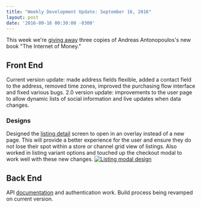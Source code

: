 ```yaml
---
title: "Weekly Development Update: September 16, 2016" 
layout: post
date: '2016-09-16 00:30:00 -0300'
---
```

        
This week we're [giving away](https://blog.openbazaar.org/giveaway-win-1-of-3-copies-of-the-internet-of-money-by-andreas-antonopoulos/) three copies of Andreas Antonopoulos's new book "The Internet of Money."

Front End
---------

Current version update: made address fields flexible, added a contact field to the address, removed time zones, improved the purchasing flow interface and fixed various bugs. 2.0 version update: improvements to the user page to allow dynamic lists of social information and live updates when data changes.

### Designs

Designed the [listing detail](Screenshot-from-2016-09-16-16-36-13.png) screen to open in an overlay instead of a new page. This will provide a better experience for the user and ensure they do not lose their spot within a store or channel grid view of listings. Also worked in listing variant options and touched up the checkout modal to work well with these new changes. [![Listing modal design](https://blog.openbazaar.org/wp-content/uploads/2016/09/Screenshot-from-2016-09-16-16-36-13-950x1024.png)](https://blog.openbazaar.org/wp-content/uploads/2016/09/Screenshot-from-2016-09-16-16-36-13.png)    

Back End
--------

API [documentation](https://cpacia.github.io/) and authentication work. Build process being revamped on current version.
